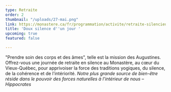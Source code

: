 ```yaml
---
type: Retraite
order: 2
thumbnail: "/uploads/27-mai.png"
link: https://monastere.ca/fr/programmation/activite/retraite-silencieuse-d-un-jour-s-arreter-pour-mieux-avancer-746?calendrier=%2Ffr%2Fprogrammation%2Fagenda-des-evenements-6
title: 'Doux silence d''un jour '
upcoming: true
featured: false

---
```

"Prendre soin des corps et des âmes", telle est la mission des Augustines. Offrez-vous une journée de retraite en silence au Monastère, au cœur du Vieux-Québec, pour apprivoiser la force des traditions yogiques, du silence, de la cohérence et de l’intériorité. _Notre plus grande source de bien-être réside dans le pouvoir des forces naturelles à l’intérieur de nous – Hippocrates_
